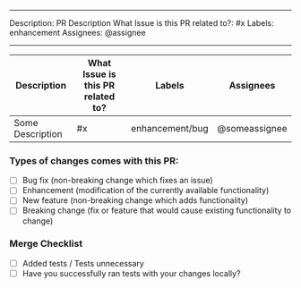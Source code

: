 
---
Description: PR Description
What Issue is this PR related to?: #x
Labels: enhancement
Assignees: @assignee

---

| Description  | What Issue is this PR related to? | Labels | Assignees |
| ------------- | ------------- | ----------|--------- |
| Some Description| #x | enhancement/bug | @someassignee|


### Types of changes comes with this PR:

* [ ] Bug fix (non-breaking change which fixes an issue)
* [ ] Enhancement (modification of the currently available functionality)
* [ ] New feature (non-breaking change which adds functionality)
* [ ] Breaking change (fix or feature that would cause existing functionality to change)

### Merge Checklist

* [ ] Added tests / Tests unnecessary
* [ ] Have you successfully ran tests with your changes locally?

<!-- Mark completed items with an [x] -->